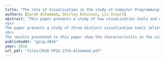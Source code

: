 ```yaml
---
title: "The role of Visualisation in the study of Computer Programming"
authors: [Sarah Alhammad, Shirley Atkinson, Liz Stuart]
abstract: "This paper presents a study of how visualization tools and methods are used to support the study of computer programming. The purpose of this study was to establish whether visualisation could be exploited more fully or more effectively to support this learning. Furthermore, if that were the case, then this study would aim to define the requirements of novice programmers. Greater understanding of the requirements of novice programmers is expected to steer this research towards finding better solutions to the challenges faced by students of programming.
<br>
The paper presents a study of three distinct visualisation tools Jeliot(Moreno, Myller, Sutinen, & Ben-Ari, 2004), Online Python Tutor (Guo, 2013) and Visual Logic (Gudmundsen & Olivieri, 2011). The nature of how visualisation is exploited in each of these tools is evaluated. This evaluation is based on how the tool visualises the execution of (i) loops, (ii) object-oriented programming and (iii) the parameter –passing by value/reference. These three problems are a sample of problems that students find complex when writing programs (Eckerdal et al., 2006; Boustedt et al., 2007; Sanders et al., 2008).
<br>
The results presented in this paper show the characteristics in the visualisation tools and the students’ preferences in using them. The students evaluated the following eight characteristics: tool availability, error explanation, expression evaluation, the interface, programming languages the tool supports, animation, class hierarchy and save the execution history."
publishedAt: "ppig-2016"
year: 2016
url_pdf: "files/2016-PPIG-27th-Alhammad.pdf"
---
```

